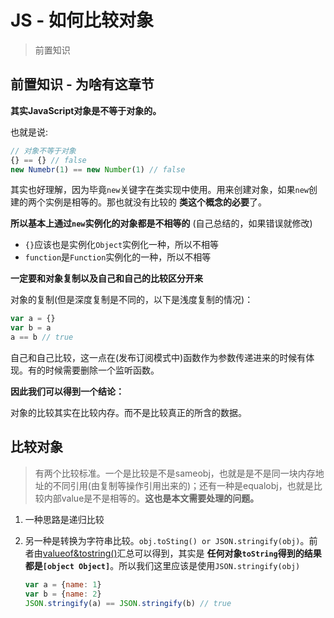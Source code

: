 # JS - 如何比较对象
> 前置知识

## 前置知识 - 为啥有这章节

**其实JavaScript对象是不等于对象的。**

也就是说:

```JavaScript
// 对象不等于对象
{} == {} // false
new Numebr(1) == new Number(1) // false
```

其实也好理解，因为毕竟`new`关键字在类实现中使用。用来创建对象，如果`new`创建的两个实例是相等的。那也就没有比较的 **类这个概念的必要**了。

**所以基本上通过`new`实例化的对象都是不相等的** (自己总结的，如果错误就修改)

* `{}`应该也是实例化`Object`实例化一种，所以不相等
* `function`是`Function`实例化的一种，所以不相等

**一定要和对象复制以及自己和自己的比较区分开来**

对象的复制(但是深度复制是不同的，以下是浅度复制的情况)：

```JavaScript
var a = {}
var b = a
a == b // true
```

自己和自己比较，这一点在(发布订阅模式中)函数作为参数传递进来的时候有体现。有的时候需要删除一个监听函数。

**因此我们可以得到一个结论：**

对象的比较其实在比较内存。而不是比较真正的所含的数据。

## 比较对象

> 有两个比较标准。一个是比较是不是sameobj，也就是是不是同一块内存地址的不同引用(由复制等操作引用出来的)；还有一种是equalobj，也就是比较内部value是不是相等的。**这也是本文需要处理的问题。**

1. 一种思路是递归比较
2. 另一种是转换为字符串比较。`obj.toSting() or JSON.stringify(obj)`。前者由[valueof&tostring()]()汇总可以得到，其实是 **任何对象`toString`得到的结果都是`[object Object]`**。所以我们这里应该是使用`JSON.stringify(obj)`

    ```JavaScript
    var a = {name: 1}
    var b = {name: 2}
    JSON.stringify(a) == JSON.stringify(b) // true
    ```

